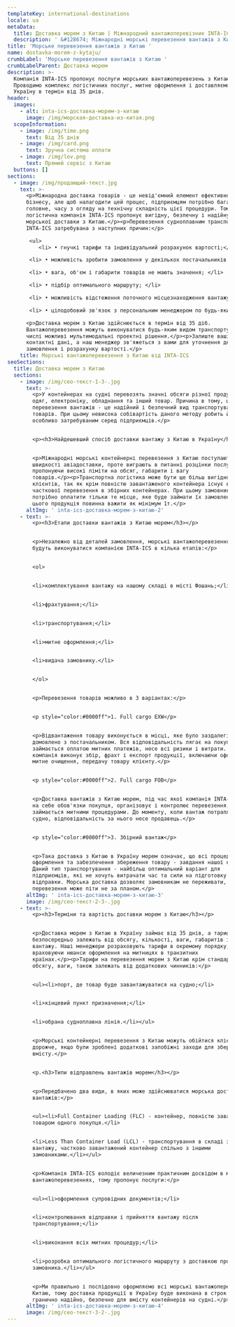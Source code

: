 ```yaml
---
templateKey: international-destinations
locale: ua
metaData:
  title: Доставка морем з Китаю | Міжнародний вантажоперевізник INTA-ICS
  description: ' &#128674; Міжнародні морські перевезення вантажів з Китаю &#128073; Вигідні тарифи &#9989; LCL, FCL. Повний комплекс супровідних послуг, митне оформлення &#9989; Контроль та звітність 24/7 - Телефонуйте &#9742; 068 5555 999'
title: 'Морське перевезення вантажів з Китаю '
name: dostavka-morem-z-kytaju/
crumbLabel: 'Морське перевезення вантажів з Китаю '
crumbLabelParent: Доставка морем
description: >-
  Компанія INTA-ICS пропонує послуги морських вантажоперевезень з Китаю.
  Проводимо комплекс логістичних послуг, митне оформлення і доставляємо вантаж в
  Україну в термін від 35 днів.
header:
  images:
    - alt: inta-ics-доставка-морем-з-китаю
      image: /img/морская-доставка-из-китая.png
  scopeInformation:
    - image: /img/time.png
      text: Від 35 днів
    - image: /img/card.png
      text: Зручна система оплати
    - image: /img/lov.png
      text: Прямий сервіс з Китаю
  buttons: []
sections:
  - image: /img/продающий-текст.jpg
    text: >-
      <p>Міжнародна доставка товарів - це невід'ємний елемент ефективного
      бізнесу, але щоб налагодити цей процес, підприємцям потрібно багато сил, а
      головне, часу з огляду на технічну складність цієї процедури. Тому
      логістична компанія INTA-ICS пропонує вигідну, безпечну і надійну послугу
      морської доставки з Китаю.</p><p>Перевезення судноплавним транспортом від
      INTA-ICS затребувана з наступних причин:</p>

       <ul>
          <li> • гнучкі тарифи та індивідуальний розрахунок вартості;</li>

       <li> • можливість зробити замовлення у декількох постачальників з його подальшою консолідацією на складі; </li> 

       <li> • вага, об'єм і габарити товарів не мають значення; </li>

       <li> • підбір оптимального маршруту; </li> 

       <li> • можливість відстеження поточного місцезнаходження вантажу; </li>

       <li> • цілодобовий зв'язок з персональним менеджером по будь-яким питанням. </li></ul>

      <p>Доставка морем з Китаю здійснюється в термін від 35 діб.
      Вантажоперевезення можуть виконуватися будь-яким видом транспорту, в тому
      числі можливі мультимодальні проектні рішення.</p><p>Залиште ваші
      контактні дані, а наш менеджер зв'яжеться з вами для уточнення деталей
      замовлення і розрахунку вартості.</p>
    title: Морські вантажоперевезення з Китаю від INTA-ICS
seoSections:
  title: Доставка морем з Китаю
  sections:
    - image: /img/сео-текст-1-3-.jpg
      text: >-
        <p>У контейнерах на судні перевозять значні обсяги різної продукції:
        одяг, електроніку, обладнання та інший товар. Причина в тому, що морські
        перевезення вантажів - це надійний і безпечний вид транспортування
        товарів. При цьому невисока собівартість даного методу робить його
        особливо затребуваним серед підприємців.</p>


        <p><h3>Найдешевший спосіб доставки вантажу з Китаю в Україну</h3></p>


        <p>Міжнародні морські контейнерні перевезення з Китаю поступаються в
        швидкості авіадоставки, проте виграють в питанні розцінки послуги,
        пропонуючи високі ліміти на обсяг, габарити і вагу
        товарів.</p><p>Транспортна логістика може бути ще більш вигідною для
        клієнтів, так як крім повністю завантаженого контейнера існує варіант
        часткової перевезення в збірних контейнерах. При цьому замовникам
        потрібно оплатити тільки те місце, яке буде займати їх замовлення. Для
        цього продукція повинна важити як мінімум 1т.</p>
      altImg: ' inta-ics-доставка-морем-з-китаю-2'
    - text: >-
        <p><h3>Етапи доставки вантажів з Китаю морем</h3></p>


        <p>Незалежно від деталей замовлення, морські вантажоперевезення з Китаю
        будуть виконуватися компанією INTA-ICS в кілька етапів:</p>


        <ol>


        <li>комплектування вантажу на нашому складі в місті Фошань;</li>


        <li>фрахтування;</li>


        <li>транспортування;</li>


        <li>митне оформлення;</li>


        <li>видача замовнику.</li>


        </ol>


        <p>Перевезення товарів можливо в 3 варіантах:</p>


        <p style="color:#0000ff">1. Full cargo EXW</p>


        <p>Відвантаження товару виконується в місці, яке було заздалегідь
        домовлено з постачальником. Вся відповідальність лягає на покупця: він
        займається оплатою митних платежів, несе всі ризики і витрати. Наша
        компанія виконує збір, фрахт і експорт продукції, включаючи оформлення,
        митне очищення, передачу товару клієнту.</p>


        <p style="color:#0000ff">2. Full cargo FOB</p>


        <p>Доставка вантажів з Китаю морем, під час якої компанія INTA-ICS бере
        на себе обов'язки покупця, організовує і контролює перевезення,
        займається митними процедурами. До моменту, коли вантаж потрапляє на
        судно, відповідальність за нього несе продавець.</p>


        <p style="color:#0000ff">3. Збірний вантаж</p>


        <p>Така доставка з Китаю в Україну морем означає, що всі процедури з
        оформлення та забезпечення збереження товару - завдання нашої компанії.
        Даний тип транспортування - найбільш оптимальний варіант для
        підприємців, які не хочуть витрачати час та сили на підготовку партії до
        відправки. Морська доставка дозволяє замовникам не переживати, що
        перевезення може піти не за планом.</p>
      altImg: ' inta-ics-доставка-морем-з-китаю-3'
      image: /img/сео-текст-2-3-.jpg
    - text: >-
        <p><h3>Терміни та вартість доставки морем з Китаю</h3></p>


        <p>Доставка морем з Китаю в Україну займає від 35 днів, а тарифи
        безпосередньо залежать від обсягу, кількості, ваги, габаритів і цінності
        вантажу. Наші менеджери розраховують тарифи в окремому порядку,
        враховуючи нюанси оформлення на митницях в транзитних
        країнах.</p><p>Тарифи на перевезення морем з Китаю крім стандартних
        обсягу, ваги, також залежать від додаткових чинників:</p>


        <ul><li>порт, де товар буде завантажуватися на судно;</li>


        <li>кінцевий пункт призначення;</li>


        <li>обрана судноплавна лінія.</li></ul>


        <p>Морські контейнерні перевезення з Китаю можуть обійтися клієнтам
        дорожче, якщо були зроблені додаткові запобіжні заходи для збереження
        вмісту.</p>


        <p.<h3>Типи відправлень вантажів морем</h3></p>


        <p>Передбачено два види, в яких може здійснюватися морська доставка
        вантажів:</p>


        <ul><li>Full Container Loading (FLC) - контейнер, повністю завантажений
        товаром одного покупця.</li>


        <li>Less Than Container Load (LCL) - транспортування в складі збірного
        вантажу, частково завантажений контейнер спільно з іншими
        замовниками.</li></ul>


        <p>Компанія INTA-ICS володіє величезним практичним досвідом в морських
        вантажоперевезеннях, тому пропонує послуги:</p>


        <ul><li>оформлення супровідних документів;</li>


        <li>контролювання відправки і прийняття вантажу після
        транспортування;</li>


        <li>виконання всіх митних процедур;</li>


        <li>розробка оптимального логістичного маршруту з доставкою продукції до
        замовника.</li></ul>


        <p>Ми правильно і послідовно оформляємо всі морські вантажоперевезення з
        Китаю, тому доставка продукції в Україну буде виконана в строк і
        гранично надійно, безпечно для вмісту контейнерів на судні.</p>
      altImg: ' inta-ics-доставка-морем-з-китаю-4'
      image: /img/сео-текст-3-2-.jpg
---
```

